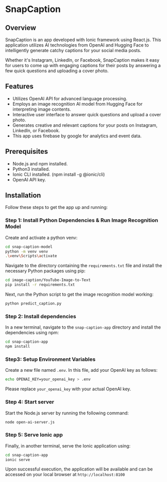 # SnapCaption

## Overview
SnapCaption is an app developed with Ionic framework using React.js. This application utilizes AI technologies from OpenAI and Hugging Face to intelligently generate catchy captions for your social media posts. 

Whether it's Instagram, LinkedIn, or Facebook, SnapCaption makes it easy for users to come up with engaging captions for their posts by answering a few quick questions and uploading a cover photo.

## Features
- Utilizes OpenAI API for advanced language processing.
- Employs an image recognition AI model from Hugging Face for interpreting image contents.
- Interactive user interface to answer quick questions and upload a cover photo.
- Generates creative and relevant captions for your posts on Instagram, LinkedIn, or Facebook.
- This app uses firebase by google for analytics and event data.

## Prerequisites
- Node.js and npm installed.
- Python3 installed.
- Ionic CLI installed. (npm install -g @ionic/cli)
- OpenAI API key.

## Installation
Follow these steps to get the app up and running:


### Step 1: Install Python Dependencies & Run Image Recognition Model
Create and activate a python venv:

```bash
cd snap-caption-model
python -m venv venv
.\venv\Scripts\activate
```

Navigate to the directory containing the `requirements.txt` file and install the necessary Python packages using pip:

```bash
cd image-caption/YouTube-Image-to-Text
pip install -r requirements.txt
```

Next, run the Python script to get the image recognition model working:

```bash
python predict_caption.py
```

### Step 2: Install dependencies
In a new terminal, navigate to the `snap-caption-app` directory and install the dependencies using npm:

```bash
cd snap-caption-app
npm install
```

### Step3: Setup Environment Variables
Create a new file named `.env`. In this file, add your OpenAI key as follows:

```bash
echo OPENAI_KEY=your_openai_key > .env
```

Please replace `your_openai_key` with your actual OpenAI key.

### Step 4: Start server
Start the Node.js server by running the following command:
```bash
node open-ai-server.js
```

### Step 5: Serve Ionic app
Finally, in another terminal, serve the Ionic application using:
```bash
cd snap-caption-app
ionic serve
```

Upon successful execution, the application will be available and can be accessed on your local browser at `http://localhost:8100`
